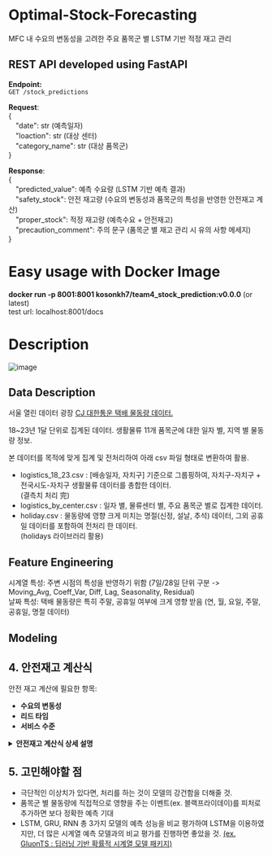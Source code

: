 # Optimal-Stock-Forecasting
MFC 내 수요의 변동성을 고려한 주요 품목군 별 LSTM 기반 적정 재고 관리

## REST API developed using FastAPI
**Endpoint:** <br>
`GET /stock_predictions`

**Request**: <br>
{ <br>
&emsp;"date": str (예측일자) <br>
&emsp;"loaction": str (대상 센터) <br>
&emsp;"category_name": str (대상 품목군) <br>
} <br>

**Response**: <br>
{ <br>
        &emsp;"predicted_value": 예측 수요량 (LSTM 기반 예측 결과) <br>
        &emsp;"safety_stock": 안전 재고량 (수요의 변동성과 품목군의 특성을 반영한 안전재고 계산) <br>
        &emsp;"proper_stock": 적정 재고량 (예측수요 + 안전재고) <br>
        &emsp;"precaution_comment": 주의 문구 (품목군 별 재고 관리 시 유의 사항 메세지) <br>
} <br>

# Easy usage with Docker Image
**docker run -p 8001:8001 kosonkh7/team4_stock_prediction:v0.0.0** (or latest) <br>
test url: localhost:8001/docs <br>

# Description

![image](https://github.com/user-attachments/assets/66e3ded8-553f-43cb-96e3-862c1958c4c2)


## Data Description
서울 열린 데이터 광장 [CJ 대한통운 택배 물동량 데이터.](https://data.seoul.go.kr/dataVisual/seoul/SeoulConsumerLogistics.do) <br>

18~23년 1달 단위로 집계된 데이터. 생활물류 11개 품목군에 대한 일자 별, 지역 별 물동량 정보. <br>

본 데이터를 목적에 맞게 집계 및 전처리하여 아래 csv 파일 형태로 변환하여 활용. <br>

- logistics_18_23.csv : [배송일자, 자치구] 기준으로 그룹핑하여, 자치구-자치구 + 전국시도-자치구 생활물류 데이터를 총합한 데이터. \
  (결측치 처리 完)
- logistics_by_center.csv : 일자 별, 물류센터 별, 주요 품목군 별로 집계한 데이터.
- holiday.csv : 물동량에 영향 크게 미치는 명절(신정, 설날, 추석) 데이터, 그외 공휴일 데이터를 포함하여 전처리 한 데이터.\
  (holidays 라이브러리 활용)

## Feature Engineering
시계열 특성: 주변 시점의 특성을 반영하기 위함 (7일/28일 단위 구분 -> Moving_Avg, Coeff_Var, Diff, Lag, Seasonality, Residual) <br>
날짜 특성: 택배 물동량은 특히 주말, 공휴일 여부에 크게 영향 받음 (연, 월, 요일, 주말, 공휴일, 명절 데이터) <br>

## Modeling
  

## 4. 안전재고 계산식

안전 재고 계산에 필요한 항목: 
- **수요의 변동성**
- **리드 타임**
- **서비스 수준**


<details>
        <summary> <b>안전재고 계산식 상세 설명</b> </summary>     

#### 1. **일자별 수요 데이터**
특정 물품의 일별 수요량. 수요 데이터에서 평균 수요량과 변동성을 추정할 수 있다.

- **평균 수요 (Average Demand, D)**: 일정 기간 동안의 수요 평균값. (ex. 최근 30일) 
  
  $\[
  D = \frac{\text{총 수요}}{\text{일수}}
  \]$

- **수요의 표준편차 (Demand Standard Deviation, \(\sigma\))**: 일별 수요의 변동성.

  $\[
  \sigma = \sqrt{\frac{\sum (D_i - \text{평균 수요})^2}{N}}
  \]$
  
  여기서 $\( D_i \)$는 각 일자별 수요, $\( N \)$은 일자의 수.

#### 2. **리드 타임 (Lead Time, LT)**
리드 타임은 주문이 들어가서 물품이 입고되는 데 걸리는 시간. 이는 수요 예측을 기반으로 안전 재고를 설정하는데 중요한 요소이다.

- **리드 타임 평균 (Lead Time Average)**: 리드 타임 동안의 평균 수요를 계산.
  
  $\[
  D_{\text{lead time}} = D \times LT
  \]$

- **리드 타임의 표준편차**: 리드 타임 동안의 수요 변동성을 계산하여, 이를 바탕으로 안전 재고를 조정한다.

#### 3. **서비스 수준 (Service Level, SL)**
서비스 수준은 고객의 수요를 충족시키기 위해 필요한 재고의 확률적 목표. 예를 들어, 95%의 서비스 수준은 고객의 95%가 필요로 하는 제품을 확보하는 것을 의미한다. 서비스 수준에 따라 안전 재고의 양이 달라진다.

- **서비스 수준의 Z-점수**: 서비스 수준에 맞는 Z-점수를 사용하여, 수요의 변동성을 반영한 안전 재고를 계산할 수 있다. 예를 들어, 95% 서비스 수준에 해당하는 Z-점수는 약 1.65이다.

#### 4. **안전 재고 계산**
안전 재고는 주로 다음의 공식을 통해 계산할 수 있다:

$\[
\text{Safety Stock} = Z \times \sigma_{\text{LT}} \times \sqrt{LT}
\]$

- **Z**: 서비스 수준에 해당하는 Z-점수
- **$\(\sigma_{\text{LT}}\)$**: 리드 타임 동안의 수요 표준편차
- **$\(\sqrt{LT}\)$**: 리드 타임 동안의 수요 변동성을 고려

#### 5. **최종 안전 재고 공식**

$\[
\text{Safety Stock} = Z \times \sigma \times \sqrt{LT}
\]$

여기서:

- $\( \sigma \)$: 수요의 표준편차 (일자별 수요의 변동성)
- $\( LT \)$: 리드 타임 (일수)
- $\( Z \)$: 목표 서비스 수준에 해당하는 Z-점수

#### 예시
1. **수요 데이터**: 최근 30일 동안의 수요 평균은 100개, 표준편차는 20개
2. **리드 타임**: 5일
3. **서비스 수준**: 95% (Z-점수 = 1.65)

이 경우, 안전 재고는 다음과 같이 계산된다:

$\[
\text{Safety Stock} = 1.65 \times 20 \times \sqrt{5} \approx 73.65
\]$

따라서, 약 74개의 안전 재고를 유지해야 한다.

- 짧은 리드타임 (1-3일): 식품, 도서/음반
- 중간 리드타임 (3-7일): 기타, 생활/건강, 출산/육아, 패션의류, 패션잡화, 화장품/미용
- 긴 리드타임 (7-14일): 가구/인테리어, 디지털/가전, 스포츠/레저

</details>


## 5. 고민해야할 점
- 극단적인 이상치가 있다면, 처리를 하는 것이 모델의 강건함을 더해줄 것.
- 품목군 별 물동량에 직접적으로 영향을 주는 이벤트(ex. 블랙프라이데이)를 피처로 추가하면 보다 정확한 예측 기대
- LSTM, GRU, RNN 총 3가지 모델의 예측 성능을 비교 평가하여 LSTM을 이용하였지만, 더 많은 시계열 예측 모델과의 비교 평가를 진행하면 좋았을 것.
[(ex. GluonTS : 딥러닝 기반 확률적 시계열 모델 패키지)](https://ts.gluon.ai/stable/index.html)
